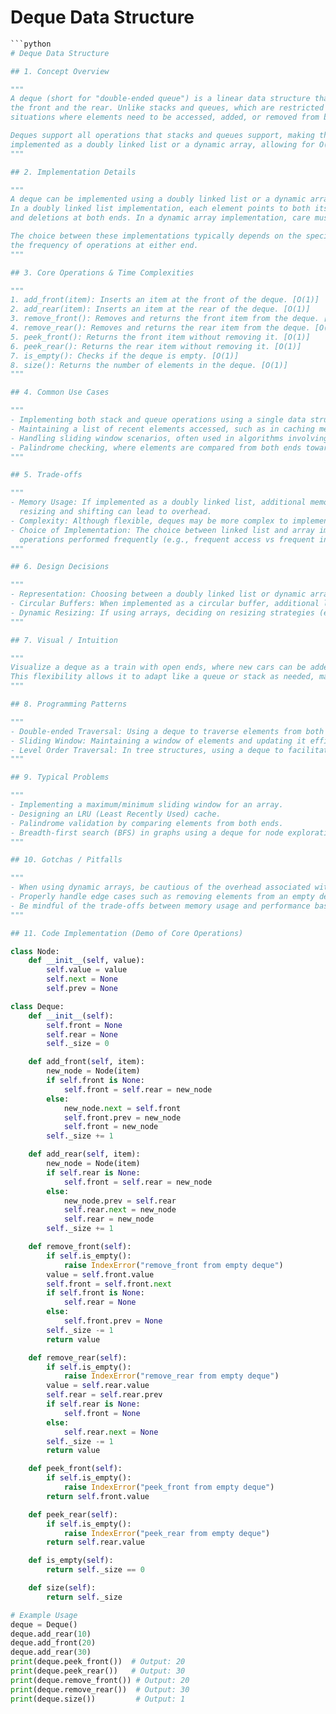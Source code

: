 # Deque Data Structure

```python
```python
# Deque Data Structure

## 1. Concept Overview

"""
A deque (short for "double-ended queue") is a linear data structure that allows insertion and deletion of elements from both ends, 
the front and the rear. Unlike stacks and queues, which are restricted data structures, deques are more flexible and can be used in
situations where elements need to be accessed, added, or removed from both ends efficiently.

Deques support all operations that stacks and queues support, making them versatile in handling a variety of problems. They are often 
implemented as a doubly linked list or a dynamic array, allowing for O(1) time complexity for all operations at both ends.
"""

## 2. Implementation Details

"""
A deque can be implemented using a doubly linked list or a dynamic array (like Python's built-in list). 
In a doubly linked list implementation, each element points to both its previous and next element, allowing constant-time insertions 
and deletions at both ends. In a dynamic array implementation, care must be taken to handle resizing of the array when it becomes full.

The choice between these implementations typically depends on the specific requirements of the application, such as memory usage and 
the frequency of operations at either end.
"""

## 3. Core Operations & Time Complexities

"""
1. add_front(item): Inserts an item at the front of the deque. [O(1)]
2. add_rear(item): Inserts an item at the rear of the deque. [O(1)]
3. remove_front(): Removes and returns the front item from the deque. [O(1)]
4. remove_rear(): Removes and returns the rear item from the deque. [O(1)]
5. peek_front(): Returns the front item without removing it. [O(1)]
6. peek_rear(): Returns the rear item without removing it. [O(1)]
7. is_empty(): Checks if the deque is empty. [O(1)]
8. size(): Returns the number of elements in the deque. [O(1)]
"""

## 4. Common Use Cases

"""
- Implementing both stack and queue operations using a single data structure.
- Maintaining a list of recent elements accessed, such as in caching mechanisms.
- Handling sliding window scenarios, often used in algorithms involving contiguous subarrays.
- Palindrome checking, where elements are compared from both ends towards the center.
"""

## 5. Trade-offs

"""
- Memory Usage: If implemented as a doubly linked list, additional memory is required for pointers. If implemented as a dynamic array,
  resizing and shifting can lead to overhead.
- Complexity: Although flexible, deques may be more complex to implement and understand compared to basic stacks and queues.
- Choice of Implementation: The choice between linked list and array implementations can affect performance based on the nature of
  operations performed frequently (e.g., frequent access vs frequent insertions/deletions).
"""

## 6. Design Decisions

"""
- Representation: Choosing between a doubly linked list or dynamic array representation based on expected operation patterns.
- Circular Buffers: When implemented as a circular buffer, additional logic is needed to handle wrap-around cases.
- Dynamic Resizing: If using arrays, deciding on resizing strategies (e.g., doubling the size when full) is crucial for performance.
"""

## 7. Visual / Intuition

"""
Visualize a deque as a train with open ends, where new cars can be added or removed from either the front or the rear. 
This flexibility allows it to adapt like a queue or stack as needed, making it suitable for various scenarios.
"""

## 8. Programming Patterns

"""
- Double-ended Traversal: Using a deque to traverse elements from both ends, often used in palindrome problems.
- Sliding Window: Maintaining a window of elements and updating it efficiently as it slides over a data set.
- Level Order Traversal: In tree structures, using a deque to facilitate level-order traversal by adding children to the rear.
"""

## 9. Typical Problems

"""
- Implementing a maximum/minimum sliding window for an array.
- Designing an LRU (Least Recently Used) cache.
- Palindrome validation by comparing elements from both ends.
- Breadth-first search (BFS) in graphs using a deque for node exploration.
"""

## 10. Gotchas / Pitfalls

"""
- When using dynamic arrays, be cautious of the overhead associated with resizing when the array becomes full.
- Properly handle edge cases such as removing elements from an empty deque to avoid errors.
- Be mindful of the trade-offs between memory usage and performance based on the implementation choice.
"""

## 11. Code Implementation (Demo of Core Operations)

class Node:
    def __init__(self, value):
        self.value = value
        self.next = None
        self.prev = None

class Deque:
    def __init__(self):
        self.front = None
        self.rear = None
        self._size = 0

    def add_front(self, item):
        new_node = Node(item)
        if self.front is None:
            self.front = self.rear = new_node
        else:
            new_node.next = self.front
            self.front.prev = new_node
            self.front = new_node
        self._size += 1

    def add_rear(self, item):
        new_node = Node(item)
        if self.rear is None:
            self.front = self.rear = new_node
        else:
            new_node.prev = self.rear
            self.rear.next = new_node
            self.rear = new_node
        self._size += 1

    def remove_front(self):
        if self.is_empty():
            raise IndexError("remove_front from empty deque")
        value = self.front.value
        self.front = self.front.next
        if self.front is None:
            self.rear = None
        else:
            self.front.prev = None
        self._size -= 1
        return value

    def remove_rear(self):
        if self.is_empty():
            raise IndexError("remove_rear from empty deque")
        value = self.rear.value
        self.rear = self.rear.prev
        if self.rear is None:
            self.front = None
        else:
            self.rear.next = None
        self._size -= 1
        return value

    def peek_front(self):
        if self.is_empty():
            raise IndexError("peek_front from empty deque")
        return self.front.value

    def peek_rear(self):
        if self.is_empty():
            raise IndexError("peek_rear from empty deque")
        return self.rear.value

    def is_empty(self):
        return self._size == 0

    def size(self):
        return self._size

# Example Usage
deque = Deque()
deque.add_rear(10)
deque.add_front(20)
deque.add_rear(30)
print(deque.peek_front())  # Output: 20
print(deque.peek_rear())   # Output: 30
print(deque.remove_front()) # Output: 20
print(deque.remove_rear())  # Output: 30
print(deque.size())         # Output: 1
```
```
